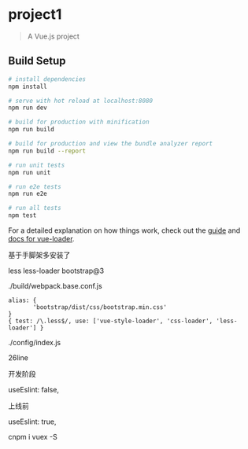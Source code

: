 # project1

> A Vue.js project

## Build Setup

``` bash
# install dependencies
npm install

# serve with hot reload at localhost:8080
npm run dev

# build for production with minification
npm run build

# build for production and view the bundle analyzer report
npm run build --report

# run unit tests
npm run unit

# run e2e tests
npm run e2e

# run all tests
npm test
```

For a detailed explanation on how things work, check out the [guide](http://vuejs-templates.github.io/webpack/) and [docs for vue-loader](http://vuejs.github.io/vue-loader).

基于手脚架多安装了

less less-loader bootstrap@3



./build/webpack.base.conf.js
```
alias: {
       'bootstrap/dist/css/bootstrap.min.css'
}
{ test: /\.less$/, use: ['vue-style-loader', 'css-loader', 'less-loader'] }
```
./config/index.js

26line

开发阶段

useEslint: false,

上线前

useEslint: true,

cnpm i vuex -S